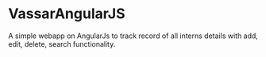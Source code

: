 # VassarAngularJS
A simple webapp on AngularJs to track record of all interns details with add, edit, delete, search functionality.
